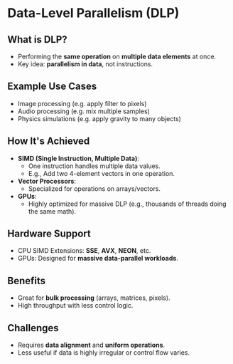 # Data-Level Parallelism (DLP)

## What is DLP?
- Performing the **same operation** on **multiple data elements** at once.
- Key idea: **parallelism in data**, not instructions.

## Example Use Cases
- Image processing (e.g. apply filter to pixels)
- Audio processing (e.g. mix multiple samples)
- Physics simulations (e.g. apply gravity to many objects)

## How It's Achieved
- **SIMD (Single Instruction, Multiple Data)**:
  - One instruction handles multiple data values.
  - E.g., Add two 4-element vectors in one operation.
- **Vector Processors**:
  - Specialized for operations on arrays/vectors.
- **GPUs**:
  - Highly optimized for massive DLP (e.g., thousands of threads doing the same math).

## Hardware Support
- CPU SIMD Extensions: **SSE**, **AVX**, **NEON**, etc.
- GPUs: Designed for **massive data-parallel workloads**.

## Benefits
- Great for **bulk processing** (arrays, matrices, pixels).
- High throughput with less control logic.

## Challenges
- Requires **data alignment** and **uniform operations**.
- Less useful if data is highly irregular or control flow varies.

